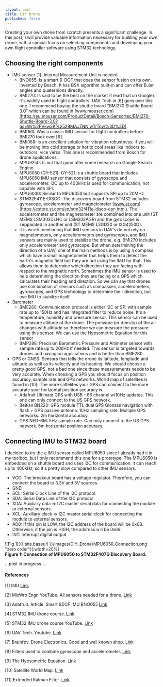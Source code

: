```yaml
---
layout: post
title: DIY Drone
published: false
---
```


Creating your own drone from scratch presents a significant challenge. In this post, I will provide valuable information necessary for building your own drone, with a special focus on selecting components and developing your own flight controller software using STM32 technology. 


## Choosing the right components

* IMU sensor [1]: Internal Measurement Unit is needed.
  * BNO055: Is a smart 9-DOF that does the sensor fusion on its own, invented by Bosch. It has BSX algorithm built-in and can offer Euler angles and quaternions directly.
  * BMI270: Is said to be the best on the market (I read that on Google). It's widely used in flight controllers. UAV Tech in [6] goes over this one. I recommend buying the shuttle board "BMI270 Shuttle Board 3.0" which can be found in [www.mouser.com](https://eu.mouser.com/ProductDetail/Bosch-Sensortec/BMI270-Shuttle-Board-3.0?qs=Wj%2FVkw3K%252BMAJZNNlwTrTpw%3D%3D).
  * BMI160: Was a classic IMU sensor for flight controllers before BMI270 took over [6]. 
  * BMI088: Is an excellent solution for vibration robustness. If you will be moving into cold storage or hot to cool areas like indoors to outdoors, vice versa. This one is recommended from Bosch for drone applications.
  * MPU9250: Is not that good after some research on Google Search Engine.
  * MPU6050 (GY-521): GY-521 is a shuttle board that includes MPU6050 IMU sensor that consists of gyroscope and accelerometer. I2C up to 400kHz is used for communication, not capable with SPI.
  * MPU6000: Similar to MPU6050 but supports SPI up to 20MHz
  * STM32F411E-DISCO: The discovery board from STM32 includes gyroscope, accelerometer and magnetometer [www.st.com](https://estore.st.com/en/stm32f411e-disco-cpn.html). The accelerometer and the magnetometer are combined into one unit (ST MEMS LSM303DLHC or LSM303AGR) and the gyroscope is sepparated in another unit (ST MEMS L3GD20 or I3G4250D).
  * It is worth mentioning that IMU sensors in UAV's do not rely on magnetometers, only accelerometers and gyroscopes, and IMU sensors are mainly used to stabilize the drone, e.g. BMI270 includes only accelerometer and gyroscope. But when determining the direction of a UAV, one of the main methods is by using a compass which have a small magnetometer that helps them to detect the earth's magnetic field but they are not using the IMU for that. This allows them to determine which direction they are facing with respect to the magnetic north. Sometimes the IMU sensor is used to help determining the direction they are facing or a GPS which calculates their heading and direction. So we can say that drones use combination of sensors such as compasses, accelerometers, gyroscopes, and GPS technology to determine their direction, but use IMU to stabilize itself.  
* Barometer
  * BME280: Communication protocol is either I2C or SPI with sample rate up to 150Hz and has integrated filter to reduce noise. It's a temperature, humidity and pressure sensor. This sensor can be used to measure altitude of the drone. The pressure (or density) of the air changes with altitude so therefore we can measure the pressure using this sensor. We can use the Hypsometric Equation for this sensor
  * BMP388: Precision Barometric Pressure and Altimeter sensor with sample rate up to 200Hz if needed. This sensor is targeted towards drones and naviagion applications and is better than BME280.
* GPS or GNSS: Sensors that tells the drone its latitude, longitude and altitude as well as its velocity and its heading. We should choose a pretty good GPS, not a bad one since these measurements needs to be very accurate. When choosing a GPS you should focus on position accuracy, sample rate and GPS networks. World map of satellites is found in [10]. The more sattelites your GPS can connect to the more accurate your horizontal position accuracy is.
  * Adafruit Ultimate GPS with USB - 66 channel w/10Hz updates. This one can only connect to the US GPS network. 
  * Beitian BN220: GPS module TTL dual GPS Glonass navigation with flash + GPS passive antenna. 10Hz sampling rate. Multiple GPS networks. 2m horizontal accuracy.
  * GPS NEO-6M: 5Hz sample rate. Can only connect to the US GPS network. 5m horizontal position accuracy. 

## Connecting IMU to STM32 board

I decided to try the a IMU sensor called MPU6050 since I already had it in my toolbox, but I only recommend this one for a prototype. The MPU6050 is embedded on a shuttle board and uses I2C for communication. It can reach up to 400kHz, so it's pretty slow compared to other IMU sensors.

* VCC: The breakout board has a voltage regulator. Therefore, you can connect the board to 3.3V and 5V sources.
* GND
* SCL: Serial Clock Line of the I2C protocol.
* SDA: Serial Data Line of the I2C protocol.
* XDA: Auxiliary data => I2C master serial data for connecting the module to external sensors.
* XCL: Auxiliary clock => I2C master serial clock for connecting the module to external sensors.
* AD0: If this pin is LOW, the I2C address of the board will be 0x68. Otherwise, if the pin is HIGH, the address will be 0x69.
* INT: Interrupt digital output

![Fig 1]({{ site.baseurl }}/images/DIY_Drone/MPU6050_Connection.png "zero order"){:width=20%}  
**Figure 1: Connection of MPU6050 to STM32F407G Discovery Board.**

...post in progress...

#### References

[1] IMU [Link](https://surveygyaan.medium.com/sensors-used-in-drones-e6f29be61fb4#:~:text=Gyroscopes%20are%20versatile%20tool%20for,accelerometers%2C%20which%20measure%20linear%20acceleration.)

[2] MicWro Engr. YouTube. All sensors needed for a drone. [Link](https://www.youtube.com/watch?v=filjKFjQw4U)

[3] Adafruit. Article. Smart 9DOF IMU BNO055 [Link](https://www.adafruit.com/product/2472)

[4] STM32 IMU drone course. [Link](https://www.steppeschool.com/courses/stm32-hal-orientation-estimation)

[5] STM32 IMU drone course YouTube. [Link](https://www.youtube.com/watch?v=UEnWlSgGPiE)

[6] UAV Tech. Youtube. [Link](https://www.youtube.com/watch?v=vRsp-3m4WtE)

[7] Brainfpv. Drone Electronics. Good and well known shop. [Link](https://www.brainfpv.com/)

[8] Filters used to combine gyroscope and accelerometer. [Link](https://www.reddit.com/r/Quadcopter/comments/328a90/how_is_an_accelerometer_useful/)

[9] The Hypsometric Equation. [Link](https://en.wikipedia.org/wiki/Hypsometric_equation)

[10] Satellite World Map. [Link](https://in-the-sky.org/satmap_worldmap.php?year=2024&month=2&day=27)

[11] Extended Kalman Filter. [Link](https://mwrona.com/posts/attitude-ekf/)
